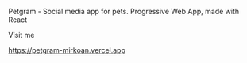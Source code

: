 Petgram - Social media app for pets.
Progressive Web App, made with React

Visit me

https://petgram-mirkoan.vercel.app

